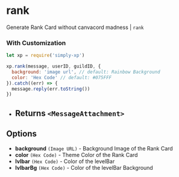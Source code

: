 # rank

Generate Rank Card without canvacord madness | `rank`

### With Customization

```js
let xp = require('simply-xp')

xp.rank(message, userID, guildID, {
  background: 'image url', // default: Rainbow Background
  color: 'Hex Code' // default: #075FFF
}).catch((err) => {
  message.reply(err.toString())
})
```

- ## Returns `<MessageAttachment>`

## Options

- **background** `(Image URL)` - Background Image of the Rank Card
- **color** `(Hex Code)` - Theme Color of the Rank Card
- **lvlbar** `(Hex Code)` - Color of the levelBar
- **lvlbarBg** `(Hex Code)` - Color of the levelBar Background
